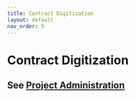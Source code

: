 ```yaml
---
title: Contract Digitization
layout: default
nav_order: 5
---
```

# Contract Digitization

## See [Project Administration](https://github.com/NYPL/ami-preservation/wiki/Project-Administration )                                                                                                                                                                                                                                                                                                                                                                                                                                                                                                                                                                                                                                                                                                                                                                                                                                                                                                                                                                                                                                                                                                                                                                                                                                                                                                                                                                                                                                   
